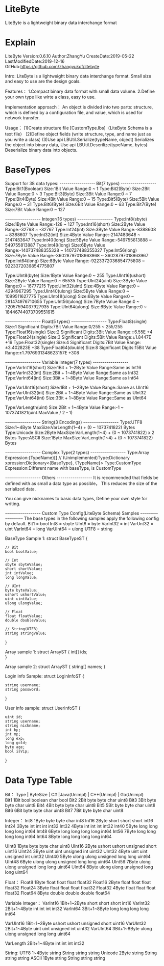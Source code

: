 # LiteByte
LiteByte is a lightweight binary data interchange format

# Explain
LiteByte
Version:0.6.10
Author:ZhangYu
CreateDate:2019-05-22
LastModifiedDate:2019-12-16
GitHub:https://github.com/zhangyukof/litebyte

Intro:
LiteByte is a lightweight binary data interchange format.
Small size and easy to use are the design goals.

Features：
1.Compact binary data format with small data volume.
2.Define your own type like wirte a class, easy to use.

Implementation approach：
An object is divided into two parts: 
structure, which is defined by a configuration file, 
and value, which is used for network transfer.

Usage：
(1)Create structure file [CustomType.lbs]（LiteByte Schema is a text file）
(2)Define object fields (write structure, type, and name just as you write a class)
(3)Use api LBUtil.Serialize(typeName, object) Serializes the object into binary data,
   Use api LBUtil.Deserilize(typeName, bytes) Deserialize binary data into objects.

# BaseTypes
Support for 38 data types:
------------------ Bit(7 types) ------------------
Type:Bit1(Boolean)  Size:1Bit    Value Range:0 ~ 1
Type:Bit2(Byte)     Size:2Bit    Value Range:0 ~ 3
Type:Bit3(Byte)     Size:3Bit    Value Range:0 ~ 7
Type:Bit4(Byte)     Size:4Bit    Value Range:0 ~ 15
Type:Bit5(Byte)     Size:5Bit    Value Range:0 ~ 31
Type:Bit6(Byte)     Size:6Bit    Value Range:0 ~ 63
Type:Bit7(Byte)     Size:7Bit    Value Range:0 ~ 127

------------------ Integer(16 types) ------------------
Type:Int8(sbyte)    Size:1Byte   Value Range:-128 ~ 127
Type:Int16(short)   Size:2Byte   Value Range:-32768 ~ -32767
Type:Int24(int)     Size:3Byte   Value Range:-8388608 ~ 8388607
Type:Int32(int)     Size:4Byte   Value Range:-2147483648 ~ 2147483647
Type:Int40(long)    Size:5Byte   Value Range:-549755813888 ~ 549755813887
Type:Int48(long)    Size:6Byte   Value Range:-140737488355328 ~ 140737488355327
Type:Int56(long)    Size:7Byte   Value Range:-36028797018963968 ~ 36028797018963967
Type:Int64(long)    Size:8Byte   Value Range:-9223372036854775808 ~ 9223372036854775807

Type:UInt8(byte)    Size:1Byte   Value Range:0 ~ 255
Type:UInt16(ushort)	Size:2Byte   Value Range:0 ~ 65535
Type:UInt24(uint)	Size:3Byte   Value Range:0 ~ 16777215
Type:UInt32(uint)	Size:4Byte   Value Range:0 ~ 4294967295
Type:UInt40(ulong)	Size:5Byte   Value Range:0 ~ 1099511627775
Type:UInt48(ulong)	Size:6Byte   Value Range:0 ~ 281474976710655
Type:UInt56(ulong)	Size:7Byte   Value Range:0 ~ 72057594037927935
Type:UInt64(ulong)	Size:8Byte   Value Range:0 ~ 18446744073709551615

------------------ Float(5 types) ------------------
Type:Float8(single)   Size:1  Significant Digits:7Bit   Value Range:0/255 ~ 255/255
Type:Float16(single)  Size:2  Significant Digits:3Bit   Value Range:±6.55E +4
Type:Float24(single)  Size:3  Significant Digits:5Bit   Value Range:±1.8447E +19
Type:Float32(single)  Size:4  Significant Digits:7Bit   Value Range:±3.402823E +38
Type:Float64(double)  Size:8  Significant Digits:15Bit  Value Range:±1.7976931348623157E +308

------------------ Variable Integer(7 types) ------------------
Type:VarInt16(short)  Size:1Bit + 1~2Byte  Value Range:Same as Int16
Type:VarInt32(int)    Size:2Bit + 1~4Byte  Value Range:Same as Int32
Type:VarInt64(int)    Size:3Bit + 1~8Byte  Value Range:Same as Int64

Type:VarUInt16(short) Size:1Bit + 1~2Byte	Value Range::Same as UInt16
Type:VarUInt32(int)   Size:2Bit + 1~4Byte	Value Range::Same as UInt32
Type:VarUInt64(int)   Size:3Bit + 1~8Byte	Value Range::Same as UInt64

Type:VarLength(uint)  Size:2Bit + 1~4Byte	Value Range:-1 ~ 1073741821(uint.MaxValue / 2 - 1)

------------------ String(3 Encodings) ------------------
Type:UTF8		Size:1~4Byte	MaxSize:VarLength(1~4) + (0 ~ 1073741822) Bytes
Type:Unicode	Size:2Byte	    MaxSize:VarLength(1~4) + (0 ~ 1073741822) x 2 Bytes
Type:ASCII		Size:1Byte	    MaxSize:VarLength(1~4) + (0 ~ 1073741822) Bytes

------------------ Complex Type(2 types) ------------------
Type:Array		 Expression:{TypeName}[]
// (Unimplemented)Type:Dictionary xpression:Dictionary<{BaseType}, {TypeName}>
Type:CustomType  Expression:Different name with baseType, is CustomType

------------------ Others ------------------
It is recommended that fields be defined with as small a data type as possible，
This reduces the size of the serialized data.

You can give nicknames to basic data types, Define your own style for writing.

------------------ Custom Type Config(LiteByte Schema) Samples ------------------
The base types in the following samples apply the following config by default.
Bit1      = bool
Int8      = sbyte
UInt8     = byte
VarInt32  = int
VarUnt32  = uint
VarInt64  = long
VarUInt64 = ulong
UTF8      = string

BaseType Sample 1:
struct BaseTypeST {

	// Bit
	bool boolValue;

	// Int
	sbyte sbyteValue;
	short shortValue;
	int intValue;
	long longValue;

	// UInt
	byte byteValue;
	ushort ushortValue;
	uint uintValue;
	ulong ulongValue;

	// Float
	float floatValue;
	double doubleValue;

	// String(UTF8)
	string stringValue;

}

Array sample 1:
struct ArrayST {
	int[] ids;	
}

Array sample 2:
struct ArrayST {
	string[] names;	
}

Login info Sample:
struct LoginInfoST {

	string username;
	string password;

}

User info sample:
struct UserInfoST {

	uint id;
	string username;
	string nickname;
	int hp;
	int mp;
	long exp;
	long gold;
	byte age;
	bool isVip;

}

# Data Type Table
Bit：
 Type | ByteSize |    C#   |Java(Unimpl)  | C++(Unimpl) | Go(Unimpl)   
Bit1      1Bit       bool       boolean        char          bool
Bit2      2Bit       byte         byte         char          uint8
Bit3      3Bit       byte         byte         char          uint8
Bit4      4Bit       byte         byte         char          uint8
Bit5      5Bit       byte         byte         char          uint8
Bit6      6Bit       byte         byte         char          uint8
Bit7      7Bit       byte         byte         char          uint8

Integer：
Int8     1Byte      byte         byte         char          int8
Int16    2Byte      short        short        short         int16
Int24    3Byte      int          int          int           int32
Int32    4Byte      int          int          int           int32
Int40    5Byte      long         long      long long        int64
Int48    6Byte      long         long      long long        int64
Int56    7Byte      long         long      long long        int64
Int64    8Byte      long         long      long long        int64

UInt8    1Byte      byte         byte         char          uint8
UInt16   2Byte      ushort       ushort   unsigned short    uint16
UInt24   3Byte      uint         uint     unsigned int      uint32
UInt32   4Byte      uint         uint     unsigned int      uint32
UInt40   5Byte      ulong        ulong  unsigned long long  uint64
UInt48   6Byte      ulong        ulong  unsigned long long  uint64
UInt56   7Byte      ulong        ulong  unsigned long long  uint64
UInt64   8Byte      ulong        ulong  unsigned long long  uint64

Float：
Float8   1Byte      float       float         float         float32
Float16  2Byte      float       float         float         float32
Float24  3Byte      float       float         float         float32
Float32  4Byte      float       float         float         float32
Float64  8Byte      double      double        double        float64

Variable Integer：
VarInt16 1Bit+1~2Byte short      short         short         int16
VarInt32 2Bit+1~4Byte int        int           int           int32
VarInt64 3Bit+1~8Byte long       long          long long     int64

VarUInt16 1Bit+1~2Byte ushort    ushort  unsigned short      uint16
VarUInt32 2Bit+1~4Byte uint      uint    unsigned int        uint32
VarUInt64 3Bit+1~8Byte ulong     ulong   unsigned long long  uint64

VarLength 2Bit+1~4Byte int        int           int           int32

String:
UTF8    1~4Byte     string      String        string        string
Unicode   2Byte     string      String        string        string
ASCII     1Byte     string      String        string        string

